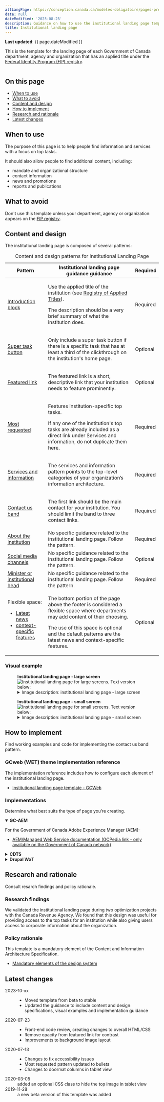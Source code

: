 ```yaml
---
altLangPage: https://conception.canada.ca/modeles-obligatoire/pages-profil-institutionnel.html
date: null
dateModified: '2023-08-23'
description: Guidance on how to use the institutional landing page template and its associated components on Canada.ca.
title: Institutional landing page
---
```

<p><strong>Last updated</strong>: {{ page.dateModified }}</p>
<p>This is the template for the landing page of each Government of Canada department, agency and organization that has an applied title under the <a href="https://www.tbs-sct.canada.ca/ap/fip-pcim/reg-eng.asp">Federal Identity Program (FIP) registry</a>.</p>
<div class="pattern-demo mrgn-tp-lg mrgn-bttm-xl"><img src="../images/ilp-cropped.png" class="img-responsive" alt="" /></div>
<section>
    <h2>On this page</h2>
    <ul>
        <li><a href="#use">When to use</a></li>
        <li><a href="#avoid">What to avoid</a></li>
        <li><a href="#design">Content and design</a></li>
        <li><a href="#implement">How to implement</a></li>
        <li><a href="#research">Research and rationale</a></li>
        <li><a href="#latest">Latest changes</a></li>
    </ul>
</section>
<section>
    <h2 id="use">When to use</h2>
    <p>The purpose of this page is to help people find information and services with a focus on top tasks.</p>
    <p>It should also allow people to find additional content, including:</p>
    <ul>
        <li>mandate and organizational structure</li>
        <li>contact information</li>
        <li>news and promotions</li>
        <li>reports and publications</li>
    </ul>
</section>
<section>
    <h2 id="avoid">What to avoid</h2>
    <p>Don't use this template unless your department, agency or organization appears on the <a href="https://www.tbs-sct.canada.ca/ap/fip-pcim/reg-eng.asp">FIP registry</a>.</p>
</section>
<section>
    <h2 id="design">Content and design</h2>
    <p>The institutional landing page is composed of several patterns:</p>
   <div class="row mrgn-tp-lg">
  <div class="col-md-12">
    <div class="panel panel-default">
      <table class="table table-striped" id="ilp-01" aria-live="polite">
        <caption class="wb-inv">
        Content and design patterns for Institutional Landing Page
        </caption>
        <thead>
          <tr>
            <th class="col-md-3">Pattern</th>
            <th class="col-md-7">Institutional landing page guidance guidance</th>
            <th class="col-md-2 text-center">Required</th>
          </tr>
        </thead>
        <tbody>
          <tr>
            <td><a href="#">Introduction block</a></td>
            <td><p>Use the applied title of the institution (see <a href="https://www.tbs-sct.gc.ca/hgw-cgf/oversight-surveillance/communications/fip-pcim/reg-eng.asp">Registry of Applied Titles</a>).</p>
              <p>The description should be a very brief summary of what the institution does.</p></td>
            <td class="text-center"><span class="far fa-check-circle text-success"></span><span class="wb-inv"> Required</span></td>
          </tr>
          <tr>
            <td><a href="#">Super task button</a></td>
            <td><p>Only include a super task button if there is a specific task that has at least a third of the clickthrough on the institution's home page.</p></td>
            <td class="text-center">Optional</td>
          </tr>
          <tr>
            <td><a href="#">Featured link</a></td>
            <td><p>The featured link is a short, descriptive link that your institution needs to feature prominently.</p></td>
            <td class="text-center">Optional</td>
          </tr>
          <tr>
            <td><a href="#">Most requested</a></td>
            <td><p>Features institution-specific top tasks.</p>
              <p>If any one of the institution's top tasks are already included as a direct link under Services and information, do not duplicate them here.</p></td>
            <td class="text-center"><span class="far fa-check-circle text-success"></span><span class="wb-inv"> Required</span></td>
          </tr>
          <tr>
            <td><a href="#">Services and information</a></td>
            <td><p>The services and information pattern points to the top-level categories of your organization’s information architecture.</p></td>
            <td class="text-center"><span class="far fa-check-circle text-success"></span><span class="wb-inv"> Required</span></td>
          </tr>
          <tr>
            <td><a href="#">Contact us band</a></td>
            <td><p>The first link should be the main contact for your institution. You should limit the band to three contact links.</p></td>
            <td class="text-center"><span class="far fa-check-circle text-success"></span><span class="wb-inv"> Required</span></td>
          </tr>
          <tr>
            <td><a href="#">About the institution</a></td>
            <td>No specific guidance related to the institutional landing page. Follow the pattern.</td>
            <td class="text-center"><span class="far fa-check-circle text-success"></span><span class="wb-inv"> Required</span></td>
          </tr>
          <tr>
            <td><a href="#">Social media channels</a></td>
            <td>No specific guidance related to the institutional landing page.  Follow the pattern.</td>
            <td class="text-center">Optional</td>
          </tr>
          <tr>
            <td><a href="#">Minister or institutional head</a></td>
            <td>No specific guidance related to the institutional landing page. Follow the pattern.</td>
            <td class="text-center"><span class="far fa-check-circle text-success"></span><span class="wb-inv"> Required</span></td>
          </tr>
          <tr>
            <td>Flexible space:<br>
            <ul>
            <li><a href="">Latest news</a></li>
            <li><a href="">context-specific features</a></li>
            </ul>
            </td>
            <td><p>The bottom portion of the page above the footer is considered a flexible space where departments may add content of their choosing.</p>
              <p>The use of this space is optional and the default patterns are the latest news and context-specific features.</p></td>
            <td class="text-center">Optional</td>
          </tr>
        </tbody>
      </table>
    </div>
  </div>
</div>
    <h3>Visual example</h3>
      <div class="pattern-demo mrgn-tp-md mrgn-bttm-md">
        <figure class="mrgn-tp-md mrgn-bttm-lg">
            <figcaption><b>Institutional landing page - large screen</b></figcaption>
            <img src="../images/ilp-large.png" class="img-responsive" alt="Institutional landing page for large screens. Text version below:" />
            <details>
                <summary class="wb-toggle" data-toggle='{"print":"on"}'>Image description: institutional landing page - large screen </summary>
                <p>At the top of the page is an introduction block which includes an h1 titled [Institution name]. It is underlined with a short thick red line. Below the heading is a short description of the institution’s mandate.</p>
                <p>Following the introduction block there is a supertask button which is a green rectangle with the words Super task button [optional].</p>
                <p>Below this is the featured link pattern. It is contained within a horizontal blue band that stretches the entire length of the screen. Within the band is white, underlined text that reads: Featured link [optional].</p>
                <p>The next item on the page is the most requested pattern. It is contained within a light grey band that stretches the entire length of the screen. Within the band are the words Most requested in black text. This is followed by two columns of links. Each column contains three links in a bulleted list. The placeholder text for each link is [Top task hyperlink].</p>
                <p>Below this is the services and information pattern. It is composed of nine separate doormats displayed across three columns and three rows. Each doormat has a linked placeholder heading that says [Hyperlink text]. Below the heading there is a placeholder description which contains the following instructions: Use action verbs, or simply list keywords to summarize the information or tasks that can be accomplished on the page it links to.</p>
                <p>The next item on the page is the contact us pattern. It consists of a horizontal light grey band with a Contact us heading followed by three links in a single row. The first link is Contact [Institution], the following links are placeholders for top contact tasks. </p>
                <p>The contact us band is followed by the about the institution pattern on the left and the social media channels pattern on the right. The about the institution links appear in a section with the heading “About the [Institution]”.  The design organizes bolded links in a bulleted list that spans across two columns. The first column has:</p>
                <ul>
                  <li>Mandate</li>
                  <li>Organizational structure</li>
                  <li>Transparency</li>
                  <li>Accessibility</li>
                </ul>
                <p>The second column has:</p>
                  <ul>
                  <li>Reports</li>
                  <li>Compliance</li>
                  <li>Enforcements notifications</li>
                  <li>[Institutional link]</li>
                  <li>More: About the [institution] (Note: “more” is not linked) </li>
                </ul>
                <p>The social media channels pattern begins with the heading “On social media”.  Below the heading, is a vertical list with associated icons and labels:</p>
                <ul>
                <li>Facebook icon followed by the placeholder text FacebookPageName</li>
                <li>Twitter icon followed by the placeholder text @TwitterAccount</li>
                <li>Youtube icon followed by the placeholder text  YouTubeName</li>
                <li>Instagram icon followed by the placeholder text InstagramName</li>
                <li>LinkedIn icon followed by the placeholder text LinkedInName</li>
                </ul>
                <p>The next item that appears on the page is the minister or institutional head pattern.  The pattern appears in 2 columns with the heading “Minister(s)”.</p>
                <p>The first column presents a placeholder for an institutional head’s image on the left. The dimensions for the image are 200px x 250px. Information on the right includes:</p>
                <ul>
                <li>The Honourable [Minister name] (link)</li>
                <li>[Official title] (text)</li>
                <li>List item: Mandate letter [optional] (link)</li>
                <li>List item: Briefing book [optional] (link)</li>
                </ul>
                <p>The second column presents a placeholder for an institutional head’s image on the left.  The dimensions for the image are 200px x 250px. Information on the right includes:</p>
                <ul>
                <li>The Honourable [Minister name] (link)</li>
                <li>[Official title] (text)</li>
                <li>List item: Mandate letter [optional - single item] (link)</li>
                </ul>
                <p>Below this pattern is the latest news pattern on the left and context-specific features pattern on the right. The latest news pattern has a heading that reads “News” followed by three groupings of text. Each grouping has bold, linked placeholder text that reads [News title] followed by placeholder text for the date on a new line. The date format displayed is YYYY-MM-DD HH:MM. After the three groupings of text there is another line of text that reads “More: [Institution] news”. The words “[Institution] news” are linked.</p>
                <p>The context-specific features pattern is composed of a heading titled “Features” followed by two feature placeholders in a horizontal row. Each have an image placeholder surrounded by a light grey background. Within the image placeholder are the prescribed image dimensions: 360px x 203px. Below each image placeholder on the grey background is a placeholder link that reads [Feature hyperlink text]. Underneath is the following placeholder text: Brief description of the feature being promoted. </p>
            </details>
        </figure>
    </div>
      <div class="pattern-demo mrgn-tp-md mrgn-bttm-md">
        <figure class="mrgn-tp-md mrgn-bttm-lg">
            <figcaption><b>Institutional landing page - small screen</b></figcaption>
            <img src="../images/ilp-small.png" class="img-responsive" alt="Institutional landing page for small screens. Text version below:" />
            <details>
                <summary class="wb-toggle" data-toggle='{"print":"on"}'>Image description: institutional landing page - small screen</summary>
                <p>At the top of the page is an introduction block which includes an h1 titled [Institution name]. It is underlined with a short thick red line. Below the heading is a short description of the institution’s mandate.</p>
                <p>Following the introduction block there is a supertask button which is a green rectangle with the words Super task button [optional]. </p>
                <p>Below this is the featured link pattern. It is contained within a horizontal blue band that stretches the entire length of the screen. Within the band is white, underlined text that reads: Featured link [optional].</p>
                <p>The next item on the page is the most requested pattern. It is contained within a light grey band that stretches the entire length of the screen. Within the band are the words Most requested in black text. This is followed by a single list of links in a bulleted list. The placeholder text for each link is [Top task hyperlink].</p>
                <p>Below this is the services and information pattern. It is composed of nine separate doormats that are vertically stacked on each other. Each doormat has linked placeholder headings that say [Hyperlink text]. Below the headings there are placeholder descriptions which contain the following instructions: Use action verbs, or simply list keywords to summarize the information or tasks that can be accomplished on the page it links to. </p>
                <p>The next item on the page is the contact us pattern. It is contained within a light grey band that stretches the entire length of the screen. There is a “Contact us” heading followed by three links in a vertical row. The first link is Contact [Institution], the following links are placeholders for top contact tasks.</p>
                <p>The contact us band is followed by the about the institution pattern. It consists of a  heading “About the [Institution]”. Followed by nine bolded links: </p>
                <ul>
                  <li>Mandate</li>
                  <li>Organizational structure</li>
                  <li>Transparency</li>
                  <li>Accessibility</li>
                  <li>Reports</li>
                  <li>Compliance</li>
                  <li>Enforcements notifications</li>
                  <li>[Institutional link]</li>
                  <li>More: About the [institution] (Note: “more” is not linked) </li>
                </ul>
                <p>Below the about the institution pattern is the social media channels pattern. It begins with the heading “On social media”.  Below the heading, is a vertical list with associated icons and labels:</p>
                <ul>
                <li>Facebook icon followed by the placeholder text FacebookPageName</li>
                <li>Twitter icon followed by the placeholder text @TwitterAccount</li>
                <li>Youtube icon followed by the placeholder text  YouTubeName</li>
                <li>Instagram icon followed by the placeholder text InstagramName</li>
                <li>LinkedIn icon followed by the placeholder text LinkedInName</li>
                </ul>
                <p>The next item that appears on the page is the Minister or institutional head pattern.  The pattern begins with the heading “Minister(s)” and is followed by two items.</p>
                <p>The first item begins with a linked heading “The Honourable [Minister name]” followed by an image placeholder with the prescribed dimensions of 200px x 250px.  Below the image is the text [Official title]. This is followed by a bulleted list with the following two linked items:</p>
                <ul>
                <li>Mandate letter [optional] (link)</li>
                <li>Briefing book [optional] (link)</li>
                </ul>
                <p>The second item begins with a linked heading “The Honourable [Minister name] followed by an image placeholder with the prescribed dimensions of 200px x 250px.  Below the image is the text [Official title]. This is followed by the following linked item:</p>
                <ul>
                <li>List item: Mandate letter [optional - single item] (link)</li>
                </ul>
                <p>Below this pattern is the latest news pattern. It has a heading that reads “News” followed by three groupings of text. Each grouping has bold, linked placeholder text that reads [News title] followed by placeholder text for the date on a new line. The date format displayed is YYYY-MM-DD HH:MM. After the three groupings of text there is another line of text that reads “More: [Institution] news”. The words “[Institution] news” are linked.</p>
                <p>The next item on the page is the context-specific features pattern. It is composed of a heading titled “Features” followed by two items. Each item has an image placeholder surrounded by a light grey background. Within the image placeholder are the prescribed image dimensions: 360px x 203px. Below each image placeholder on the grey background is a placeholder link that reads [Feature hyperlink text]. Underneath is the following placeholder text: Brief description of the feature being promoted.</p>
            </details>
        </figure>
    </div>
</section>
<section>
    <h2 id="implement">How to implement</h2>
    <p>Find working examples and code for implementing the contact us band pattern.</p>
    <h3>GCweb (WET) theme implementation reference</h3>
    <p>The implementation reference includes how to configure each element of the institutional landing page.</p>
    <ul>
        <li><a href="#">Institutional landing page template - GCWeb</a></li>
    </ul>
    <h3>Implementations</h3>
    <p>Determine what best suits the type of page you're creating.</p>
    <div class="row">
        <div class="col-md-8">
            <div class="wb-tabs mrgn-tp-lg">
                <div class="tabpanels">
                    <details id="004" open="open">
                        <summary><strong>GC-AEM</strong></summary>
                        <p class="mrgn-tp-lg">For the Government of Canada Adobe Experience Manager (AEM):</p>
                        <ul>
                            <li><a href="https://www.gcpedia.gc.ca/wiki/AEM_GC-specific_Documentation_6.5">AEM/Managed Web Service documentation (GCPedia link - only available on the Government of Canada network)</a></li>
                        </ul>
                    </details>
                    <details id="005">
                        <summary><strong>CDTS</strong></summary>
                        <p class="mrgn-tp-lg">For the Centrally Deployed Templates Solution (CDTS):</p>
                        <ul>
                            <li><a href="https://cenw-wscoe.github.io/sgdc-cdts/docs/index-en.html">CDTS documentation</a></li>
                        </ul>
                    </details>
                    <details id="006">
                        <summary><strong>Drupal WxT</strong></summary>
                        <p class="mrgn-tp-lg">For Drupal WxT:</p>
                        <ul>
                            <li><a href="https://drupalwxt.github.io/">Drupal WxT documentation</a></li>
                        </ul>
                    </details>
                </div>
            </div>
        </div>
    </div>
</section>
<section>
    <h2 id="research">Research and rationale</h2>
    <p>Consult resarch findings and policy rationale.</p>
    <h3>Research findings</h3>
    <p>We validated the institutional landing page during two optimization projects with the Canada Revenue Agency. We found that this design was useful for providing access to the top tasks for an institution while also giving users access to corporate information about the organization.</p>
    <h3>Policy rationale</h3>
    <p>This template is a mandatory element of the Content and Information Architecture Specification.</p>
    <ul>
        <li><a href="https://www.canada.ca/en/treasury-board-secretariat/services/government-communications/canada-content-information-architecture-specification/mandatory-elements.html">Mandatory elements of the design system</a></li>
    </ul>
</section>
<section>
    <h2 id="latest">Latest changes</h2>
    <dl class="dl-horizontal">
     <dt>
            <time datetime="2023-10-xx" class="link-muted">2023-10-xx</time>
        </dt>
        <dd>
        <ul>
            <li>Moved template from beta to stable</li>
            <li>Updated the guidance to include content and design specifications, visual examples and implementation guidance</li>
        </ul>
        </dd>
    <dt>
            <time datetime="2020-07-23" class="link-muted">2020-07-23</time>
        </dt>
        <dd>
        <ul>
            <li>Front-end code review, creating changes to overall HTML/CSS</li>
            <li>Remove opacity from featured link for contrast</li>
            <li>Improvements to background image layout</li>
        </ul>
        </dd>
       <dt>
            <time datetime="2020-07-13" class="link-muted">2020-07-13</time>
        </dt>
        <dd>
        <ul>
            <li>Changes to fix accessibility issues</li>
            <li>Most requested pattern updated to bullets</li>
            <li>Changes to doormat columns in tablet view</li>
        </ul>
        </dd>
       <dt>
            <time datetime="2020-03-05" class="link-muted">2020-03-05</time>
        </dt>
        <dd>added an optional CSS class to hide the top image in tablet view</dd>
        <dt>
            <time datetime="2019-11-28" class="link-muted">2019-11-28</time>
        </dt>
        <dd> a new beta version of this template was added</dd>
    </dl>
</section>
